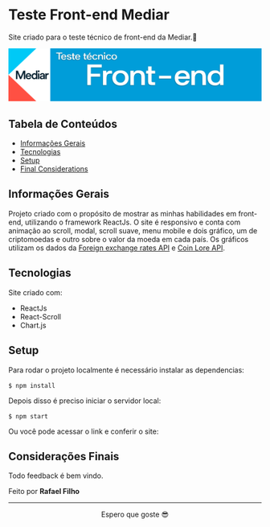 # Teste Front-end Mediar

Site criado para o teste técnico de front-end da Mediar.🎉

<div align="center">
    <img src="./public/teste_tecnico.png" />
</div>

## Tabela de Conteúdos

- [Informações Gerais](#informacoes-gerais)
- [Tecnologias](#tecnologias)
- [Setup](#setup)
- [Final Considerations](#final-considerations)

## Informações Gerais

Projeto criado com o propósito de mostrar as minhas habilidades em front-end, utilizando o framework ReactJs. O site é responsivo e conta com animação ao scroll, modal, scroll suave, menu mobile e dois gráfico, um de criptomoedas e outro sobre o valor da moeda em cada país.
Os gráficos utilizam os dados da [Foreign exchange rates API](https://exchangeratesapi.io/) e [Coin Lore API](https://www.coinlore.com/pt/cryptocurrency-data-api).

## Tecnologias

Site criado com:

- ReactJs
- React-Scroll
- Chart.js

## Setup

Para rodar o projeto localmente é necessário instalar as dependencias:

```
$ npm install
```
Depois disso é preciso iniciar o servidor local:
```
$ npm start
```

Ou você pode acessar o link e conferir o site:

## Considerações Finais

Todo feedback é bem vindo.

Feito por <b>Rafael Filho</b>

<hr>
<p align="center"> Espero que goste 😎</p>

